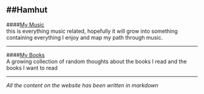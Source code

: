 ##Hamhut
----
####[My Music](/static/music)  
this is everything music related, hopefully it will grow into something
containing everything I enjoy and map my path through music.  

----
####[My Books](/static/books)  
A growing collection of random thoughts about the books I read and the books I
want to read

----

_All the content on the website has been written in markdown_
